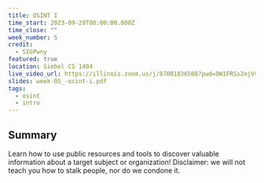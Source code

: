 ```yaml
---
title: OSINT I
time_start: 2023-09-29T00:00:00.000Z
time_close: ""
week_number: 5
credit:
  - SIGPwny
featured: true
location: Siebel CS 1404
live_video_url: https://illinois.zoom.us/j/87001836508?pwd=OW1FRSs2ejVvd1hNUFUxRmQraE1zUT09
slides: week-05_-osint-i.pdf
tags:
  - osint
  - intro
---
```

## S﻿ummary

L﻿earn how to use public resources and tools to discover valuable information about a target subject or organization! Disclaimer: we will not teach you how to stalk people, nor do we condone it.